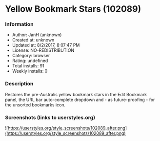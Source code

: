# Yellow Bookmark Stars (102089)

### Information
- Author: JanH (unknown)
- Created at: unknown
- Updated at: 8/2/2017, 8:07:47 PM
- License: NO-REDISTRIBUTION
- Category: browser
- Rating: undefined
- Total installs: 91
- Weekly installs: 0


### Description
Restores the pre-Australis yellow bookmark stars in the Edit Bookmark panel, the URL bar auto-complete dropdown and - as future-proofing - for the unsorted bookmarks icon.


### Screenshots (links to userstyles.org)
![https://userstyles.org/style_screenshots/102089_after.png](https://userstyles.org/style_screenshots/102089_after.png)


